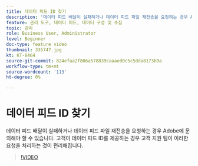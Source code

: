 ```yaml
---
title: 데이터 피드 ID 찾기
description: '데이터 피드 배달이 실패하거나 데이터 피드 파일 재전송을 요청하는 경우 Adobe에 문의해야 할 수 있습니다. 고객이 데이터 피드 ID를 제공하는 경우 고객 지원 팀이 이러한 요청을 처리하는 것이 편리해집니다. '
feature: 관리 도구, 데이터 피드, 데이터 구성 및 수집
topic: 관리
role: Business User, Administrator
level: Beginner
doc-type: feature video
thumbnail: 335747.jpg
kt: KT-8464
source-git-commit: 824efaa2f806a578839caaaed0c5c5dda8173b9a
workflow-type: tm+mt
source-wordcount: '113'
ht-degree: 0%

---
```



# 데이터 피드 ID 찾기

데이터 피드 배달이 실패하거나 데이터 피드 파일 재전송을 요청하는 경우 Adobe에 문의해야 할 수 있습니다. 고객이 데이터 피드 ID를 제공하는 경우 고객 지원 팀이 이러한 요청을 처리하는 것이 편리해집니다.


>[!VIDEO](https://video.tv.adobe.com/v/335747/?quality=12&learn=on)
